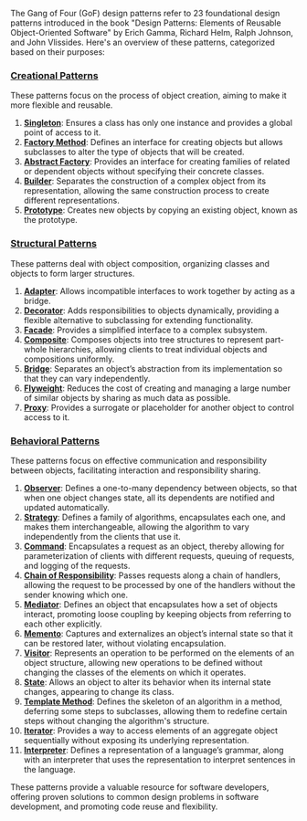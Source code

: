 The Gang of Four (GoF) design patterns refer to 23 foundational design patterns introduced in the book "Design Patterns: Elements of Reusable Object-Oriented Software" by Erich Gamma, Richard Helm, Ralph Johnson, and John Vlissides. Here's an overview of these patterns, categorized based on their purposes:

### [Creational Patterns](https://github.com/NikolaiKovalenko/edu-gof-patterns/tree/main/creational)
These patterns focus on the process of object creation, aiming to make it more flexible and reusable.

1. [**Singleton**](https://github.com/NikolaiKovalenko/edu-gof-patterns/tree/main/creational/Singleton): Ensures a class has only one instance and provides a global point of access to it.
2. [**Factory Method**](https://github.com/NikolaiKovalenko/edu-gof-patterns/tree/main/creational/Factory_Method): Defines an interface for creating objects but allows subclasses to alter the type of objects that will be created.
3. [**Abstract Factory**](https://github.com/NikolaiKovalenko/edu-gof-patterns/tree/main/creational/Abstract_Factory): Provides an interface for creating families of related or dependent objects without specifying their concrete classes.
4. [**Builder**](https://github.com/NikolaiKovalenko/edu-gof-patterns/tree/main/creational/Builder): Separates the construction of a complex object from its representation, allowing the same construction process to create different representations.
5. [**Prototype**](https://github.com/NikolaiKovalenko/edu-gof-patterns/tree/main/creational/Prototype): Creates new objects by copying an existing object, known as the prototype.

### [Structural Patterns](https://github.com/NikolaiKovalenko/edu-gof-patterns/tree/main/structural)
These patterns deal with object composition, organizing classes and objects to form larger structures.

1. [**Adapter**](https://github.com/NikolaiKovalenko/edu-gof-patterns/tree/main/structural/Adapter): Allows incompatible interfaces to work together by acting as a bridge.
2. [**Decorator**](https://github.com/NikolaiKovalenko/edu-gof-patterns/tree/main/structural/Decorator): Adds responsibilities to objects dynamically, providing a flexible alternative to subclassing for extending functionality.
3. [**Facade**](https://github.com/NikolaiKovalenko/edu-gof-patterns/tree/main/structural/Facade): Provides a simplified interface to a complex subsystem.
4. [**Composite**](https://github.com/NikolaiKovalenko/edu-gof-patterns/tree/main/structural/Composite): Composes objects into tree structures to represent part-whole hierarchies, allowing clients to treat individual objects and compositions uniformly.
5. [**Bridge**](https://github.com/NikolaiKovalenko/edu-gof-patterns/tree/main/structural/Bridge): Separates an object’s abstraction from its implementation so that they can vary independently.
6. [**Flyweight**](https://github.com/NikolaiKovalenko/edu-gof-patterns/tree/main/structural/Flyweight): Reduces the cost of creating and managing a large number of similar objects by sharing as much data as possible.
7. [**Proxy**](https://github.com/NikolaiKovalenko/edu-gof-patterns/tree/main/structural/Proxy): Provides a surrogate or placeholder for another object to control access to it.

### [Behavioral Patterns](https://github.com/NikolaiKovalenko/edu-gof-patterns/tree/main/behavioral)
These patterns focus on effective communication and responsibility between objects, facilitating interaction and responsibility sharing.

1. [**Observer**](https://github.com/NikolaiKovalenko/edu-gof-patterns/tree/main/behavioral/Observer): Defines a one-to-many dependency between objects, so that when one object changes state, all its dependents are notified and updated automatically.
2. [**Strategy**](https://github.com/NikolaiKovalenko/edu-gof-patterns/tree/main/behavioral/Strategy): Defines a family of algorithms, encapsulates each one, and makes them interchangeable, allowing the algorithm to vary independently from the clients that use it.
3. [**Command**](https://github.com/NikolaiKovalenko/edu-gof-patterns/tree/main/behavioral/Command): Encapsulates a request as an object, thereby allowing for parameterization of clients with different requests, queuing of requests, and logging of the requests.
4. [**Chain of Responsibility**](https://github.com/NikolaiKovalenko/edu-gof-patterns/tree/main/behavioral/Chain_Of_Responsibility): Passes requests along a chain of handlers, allowing the request to be processed by one of the handlers without the sender knowing which one.
5. [**Mediator**](https://github.com/NikolaiKovalenko/edu-gof-patterns/tree/main/behavioral/Mediator): Defines an object that encapsulates how a set of objects interact, promoting loose coupling by keeping objects from referring to each other explicitly.
6. [**Memento**](https://github.com/NikolaiKovalenko/edu-gof-patterns/tree/main/behavioral/Memento): Captures and externalizes an object’s internal state so that it can be restored later, without violating encapsulation.
7. [**Visitor**](https://github.com/NikolaiKovalenko/edu-gof-patterns/tree/main/behavioral/Visitor): Represents an operation to be performed on the elements of an object structure, allowing new operations to be defined without changing the classes of the elements on which it operates.
8. [**State**](https://github.com/NikolaiKovalenko/edu-gof-patterns/tree/main/behavioral/State): Allows an object to alter its behavior when its internal state changes, appearing to change its class.
9. [**Template Method**](https://github.com/NikolaiKovalenko/edu-gof-patterns/tree/main/behavioral/Template_Method): Defines the skeleton of an algorithm in a method, deferring some steps to subclasses, allowing them to redefine certain steps without changing the algorithm's structure.
10. [**Iterator**](https://github.com/NikolaiKovalenko/edu-gof-patterns/tree/main/behavioral/Iterator): Provides a way to access elements of an aggregate object sequentially without exposing its underlying representation.
11. [**Interpreter**](https://github.com/NikolaiKovalenko/edu-gof-patterns/tree/main/behavioral/Interpreter): Defines a representation of a language’s grammar, along with an interpreter that uses the representation to interpret sentences in the language.

These patterns provide a valuable resource for software developers, offering proven solutions to common design problems in software development, and promoting code reuse and flexibility.